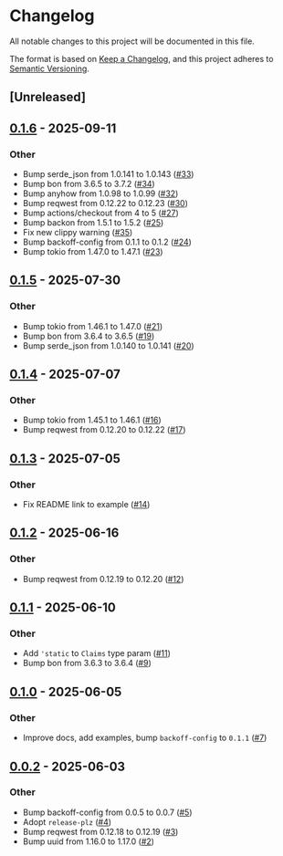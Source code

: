 # Changelog

All notable changes to this project will be documented in this file.

The format is based on [Keep a Changelog](https://keepachangelog.com/en/1.0.0/),
and this project adheres to [Semantic Versioning](https://semver.org/spec/v2.0.0.html).

## [Unreleased]

## [0.1.6](https://github.com/yevtyushkin/id_token_verifier/compare/v0.1.5...v0.1.6) - 2025-09-11

### Other

- Bump serde_json from 1.0.141 to 1.0.143 ([#33](https://github.com/yevtyushkin/id_token_verifier/pull/33))
- Bump bon from 3.6.5 to 3.7.2 ([#34](https://github.com/yevtyushkin/id_token_verifier/pull/34))
- Bump anyhow from 1.0.98 to 1.0.99 ([#32](https://github.com/yevtyushkin/id_token_verifier/pull/32))
- Bump reqwest from 0.12.22 to 0.12.23 ([#30](https://github.com/yevtyushkin/id_token_verifier/pull/30))
- Bump actions/checkout from 4 to 5 ([#27](https://github.com/yevtyushkin/id_token_verifier/pull/27))
- Bump backon from 1.5.1 to 1.5.2 ([#25](https://github.com/yevtyushkin/id_token_verifier/pull/25))
- Fix new clippy warning ([#35](https://github.com/yevtyushkin/id_token_verifier/pull/35))
- Bump backoff-config from 0.1.1 to 0.1.2 ([#24](https://github.com/yevtyushkin/id_token_verifier/pull/24))
- Bump tokio from 1.47.0 to 1.47.1 ([#23](https://github.com/yevtyushkin/id_token_verifier/pull/23))

## [0.1.5](https://github.com/yevtyushkin/id_token_verifier/compare/v0.1.4...v0.1.5) - 2025-07-30

### Other

- Bump tokio from 1.46.1 to 1.47.0 ([#21](https://github.com/yevtyushkin/id_token_verifier/pull/21))
- Bump bon from 3.6.4 to 3.6.5 ([#19](https://github.com/yevtyushkin/id_token_verifier/pull/19))
- Bump serde_json from 1.0.140 to 1.0.141 ([#20](https://github.com/yevtyushkin/id_token_verifier/pull/20))

## [0.1.4](https://github.com/yevtyushkin/id_token_verifier/compare/v0.1.3...v0.1.4) - 2025-07-07

### Other

- Bump tokio from 1.45.1 to 1.46.1 ([#16](https://github.com/yevtyushkin/id_token_verifier/pull/16))
- Bump reqwest from 0.12.20 to 0.12.22 ([#17](https://github.com/yevtyushkin/id_token_verifier/pull/17))

## [0.1.3](https://github.com/yevtyushkin/id_token_verifier/compare/v0.1.2...v0.1.3) - 2025-07-05

### Other

- Fix README link to example ([#14](https://github.com/yevtyushkin/id_token_verifier/pull/14))

## [0.1.2](https://github.com/yevtyushkin/id_token_verifier/compare/v0.1.1...v0.1.2) - 2025-06-16

### Other

- Bump reqwest from 0.12.19 to 0.12.20 ([#12](https://github.com/yevtyushkin/id_token_verifier/pull/12))

## [0.1.1](https://github.com/yevtyushkin/id_token_verifier/compare/v0.1.0...v0.1.1) - 2025-06-10

### Other

- Add `'static` to `Claims` type param ([#11](https://github.com/yevtyushkin/id_token_verifier/pull/11))
- Bump bon from 3.6.3 to 3.6.4 ([#9](https://github.com/yevtyushkin/id_token_verifier/pull/9))

## [0.1.0](https://github.com/yevtyushkin/id_token_verifier/compare/v0.0.2...v0.0.3) - 2025-06-05

### Other

- Improve docs, add examples, bump `backoff-config` to `0.1.1` ([#7](https://github.com/yevtyushkin/id_token_verifier/pull/7))

## [0.0.2](https://github.com/yevtyushkin/id_token_verifier/compare/v0.0.1...v0.0.2) - 2025-06-03

### Other

- Bump backoff-config from 0.0.5 to 0.0.7 ([#5](https://github.com/yevtyushkin/id_token_verifier/pull/5))
- Adopt `release-plz` ([#4](https://github.com/yevtyushkin/id_token_verifier/pull/4))
- Bump reqwest from 0.12.18 to 0.12.19 ([#3](https://github.com/yevtyushkin/id_token_verifier/pull/3))
- Bump uuid from 1.16.0 to 1.17.0 ([#2](https://github.com/yevtyushkin/id_token_verifier/pull/2))
